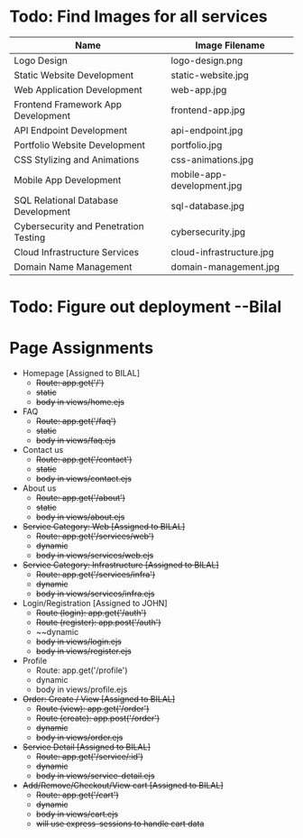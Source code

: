 # Todo: Find Images for all services
| Name                                   | Image Filename               |
|----------------------------------------|------------------------------|
| Logo Design                            | logo-design.png              |
| Static Website Development             | static-website.jpg           |
| Web Application Development            | web-app.jpg                  |
| Frontend Framework App Development     | frontend-app.jpg             |
| API Endpoint Development               | api-endpoint.jpg             |
| Portfolio Website Development          | portfolio.jpg                |
| CSS Stylizing and Animations           | css-animations.jpg           |
| Mobile App Development                 | mobile-app-development.jpg   |
| SQL Relational Database Development    | sql-database.jpg             |
| Cybersecurity and Penetration Testing  | cybersecurity.jpg            |
| Cloud Infrastructure Services          | cloud-infrastructure.jpg     |
| Domain Name Management                 | domain-management.jpg        |

# Todo: Figure out deployment --Bilal

# Page Assignments
- Homepage [Assigned to BILAL]
    - ~~Route: app.get('/')~~
    - ~~static~~
    - ~~body in views/home.ejs~~
- FAQ
    - ~~Route: app.get('/faq')~~
    - ~~static~~
    - ~~body in views/faq.ejs~~
- Contact us
    - ~~Route: app.get('/contact')~~
    - ~~static~~
    - ~~body in views/contact.ejs~~
- About us
    - ~~Route: app.get('/about')~~
    - ~~static~~
    - ~~body in views/about.ejs~~
- ~~Service Category: Web [Assigned to BILAL]~~
    - ~~Route: app.get('/services/web')~~
    - ~~dynamic~~
    - ~~body in views/services/web.ejs~~
- ~~Service Category: Infrastructure [Assigned to BILAL]~~
    - ~~Route: app.get('/services/infra')~~
    - ~~dynamic~~
    - ~~body in views/services/infra.ejs~~
- Login/Registration [Assigned to JOHN]
    - ~~Route (login): app.get('/auth')~~
    - ~~Route (register): app.post('/auth')~~
    - ~~dynamic
    - ~~body in views/login.ejs~~
    - ~~body in views/register.ejs~~
- Profile
    - Route: app.get('/profile')
    - dynamic
    - body in views/profile.ejs
- ~~Order: Create / View [Assigned to BILAL]~~
    - ~~Route (view): app.get('/order')~~
    - ~~Route (create): app.post('/order')~~
    - ~~dynamic~~
    - ~~body in views/order.ejs~~
- ~~Service Detail [Assigned to BILAL]~~
    - ~~Route: app.get('/service/:id')~~
    - ~~dynamic~~
    - ~~body in views/service-detail.ejs~~
- ~~Add/Remove/Checkout/View cart [Assigned to BILAL]~~
    - ~~Route: app.get('/cart')~~
    - ~~dynamic~~
    - ~~body in views/cart.ejs~~
    - ~~will use express-sessions to handle cart data~~
